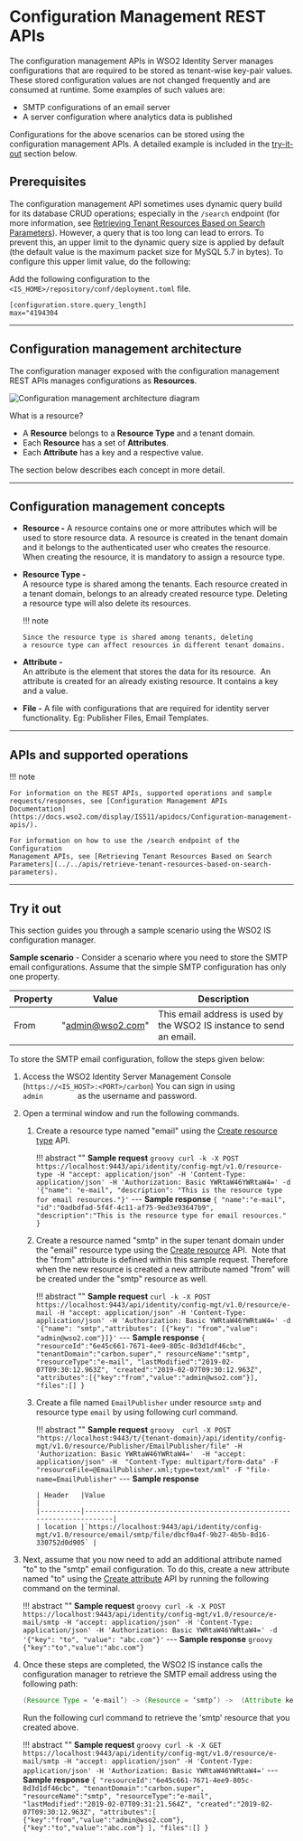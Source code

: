 # Configuration Management REST APIs

The configuration management APIs in WSO2 Identity Server manages configurations that are required to be stored as tenant-wise key-pair values. These stored configuration values are not changed frequently and are consumed at runtime. Some examples of such values are:

- SMTP configurations of an email server
- A server configuration where analytics data is published

Configurations for the above scenarios can be stored using the configuration management APIs. A detailed example is included in the [try-it-out](#try-it-out) section below.

## Prerequisites

The configuration management API sometimes uses dynamic query build for its database CRUD operations; especially in the `/search` endpoint (for more information, see [Retrieving Tenant Resources Based on Search Parameters](../../apis/retrieve-tenant-resources-based-on-search-parameters/)). However, a query that is too long can lead to errors. To prevent this, an upper limit to the dynamic query size is applied by default (the default value is the maximum packet size for MySQL 5.7 in bytes). To configure this upper limit value, do the following:

Add the following configuration to the `<IS_HOME>/repository/conf/deployment.toml` file.
    
``` 
[configuration.store.query_length]
max="4194304
```

---

## Configuration management architecture

The configuration manager exposed with the configuration management REST
APIs manages configurations as **Resources**.

![Configuration management architecture diagram]( ../../assets/img/apis/resource.png)

What is a resource?

-   A **Resource** belongs to a **Resource Type** and a tenant domain.
-   Each **Resource** has a set of **Attributes**.
-   Each **Attribute** has a key and a respective value.

The section below describes each concept in more detail.

---

## Configuration management concepts

-   **Resource -**
     A resource contains one or more attributes which will be used to
    store resource data. A resource is created in the tenant domain and
    it belongs to the authenticated user who creates the resource. When
    creating the resource, it is mandatory to assign a resource type.  
      
-   **Resource Type -**  
    A resource type is shared among the tenants. Each resource created
    in a tenant domain, belongs to an already created resource type.
    Deleting a resource type will also delete its resources.

    !!! note
    
        Since the resource type is shared among tenants, deleting
        a resource type can affect resources in different tenant domains.
    

-   **Attribute -**  
    An attribute is the element that stores the data for its resource.
     An attribute is created for an already existing resource. It
    contains a key and a value.

-   **File -**
    A file with configurations that are required for identity server functionality.
    Eg: Publisher Files, Email Templates.  

---
    
## APIs and supported operations

!!! note
    
    For information on the REST APIs, supported operations and sample
    requests/responses, see [Configuration Management APIs
    Documentation](https://docs.wso2.com/display/IS511/apidocs/Configuration-management-apis/).
    
    For information on how to use the /search endpoint of the Configuration
    Management APIs, see [Retrieving Tenant Resources Based on Search
    Parameters](../../apis/retrieve-tenant-resources-based-on-search-parameters).

---   

## Try it out

This section guides you through a sample scenario using the WSO2 IS
configuration manager.

**Sample scenario** - Consider a scenario where you need to store the
SMTP email configurations. Assume that the simple SMTP configuration has
only one property.

| Property | Value            | Description                                                          |
|----------|------------------|----------------------------------------------------------------------|
| From     | "admin@wso2.com" | This email address is used by the WSO2 IS instance to send an email. |

To store the SMTP email configuration, follow the steps given below:

1.  Access the WSO2 Identity Server Management Console (`https://<IS_HOST>:<PORT>/carbon`) You can sign in using
    `          admin         ` as the username and password.
2.  Open a terminal window and run the following commands.

    1.  Create a resource type named "email" using the [Create resource
        type](https://docs.wso2.com/display/IS511/apidocs/Configuration-management-apis/index.html#!/operations#ResourceType#resourceTypePost)
        API.

        !!! abstract ""
            **Sample request**
            ``` groovy
            curl -k -X POST https://localhost:9443/api/identity/config-mgt/v1.0/resource-type -H "accept: application/json" -H 'Content-Type: application/json' -H 'Authorization: Basic YWRtaW46YWRtaW4=' -d '{"name": "e-mail", "description": "This is the resource type for email resources."}'
            ```
            ---
            **Sample response**
            ```
            {
                "name":"e-mail",
                "id":"0adbdfad-5f4f-4c11-af75-9ed3e93647b9",
                "description":"This is the resource type for email resources."
            }
            ```

    2.  Create a resource named "smtp" in the super tenant domain under
        the "email" resource type using the [Create
        resource](https://docs.wso2.com/display/IS511/apidocs/Configuration-management-apis/index.html#!/operations#Resource#resourceResourceTypePost)
        API.  Note that the "from" attribute is defined within this
        sample request. Therefore when the new resource is created a new
        attribute named "from" will be created under the "smtp" resource
        as well.

        !!! abstract ""
            **Sample request**
            ```
            curl -k -X POST https://localhost:9443/api/identity/config-mgt/v1.0/resource/e-mail -H "accept: application/json" -H 'Content-Type: application/json' -H 'Authorization: Basic YWRtaW46YWRtaW4=' -d '{"name": "smtp","attributes": [{"key": "from","value": "admin@wso2.com"}]}'
            ```
            ---
            **Sample response**
            ```
            {
                "resourceId":"6e45c661-7671-4ee9-805c-8d3d1df46cbc",
                "tenantDomain":"carbon.super","
                resourceName":"smtp",
                "resourceType":"e-mail",
                "lastModified":"2019-02-07T09:30:12.963Z",
                "created":"2019-02-07T09:30:12.963Z",
                "attributes":[{"key":"from","value":"admin@wso2.com"}],
                "files":[]
            }
            ```
        
    3.  Create a file named `EmailPublisher` under resource `smtp` and resource type `email` by using following curl 
        command.

        !!! abstract ""
            **Sample request**
            ``` groovy 
            curl -X POST "https://localhost:9443/t/{tenant-domain}/api/identity/config-mgt/v1.0/resource/Publisher/EmailPublisher/file" -H 'Authorization: Basic YWRtaW46YWRtaW4='  -H "accept: application/json" -H 
            "Content-Type: multipart/form-data" -F "resourceFile=@EmailPublisher.xml;type=text/xml" -F "file-name=EmailPublisher"
            ```
            ---
            **Sample response**
            
            | Header   |Value                                                          |
            |----------|----------------------------------------------------------------------|
            | location |`https://localhost:9443/api/identity/config-mgt/v1.0/resource/email/smtp/file/dbcf0a4f-9b27-4b5b-8d16-330752d0d905` |

3.  Next, assume that you now need to add an additional attribute named
    "to" to the "smtp" email configuration. To do this, create a new
    attribute named "to" using the [Create
    attribute](https://docs.wso2.com/display/IS511/apidocs/Configuration-management-apis/index.html#!/operations#Attribute#resourceResourceTypeResourceNamePost)
    API by running the following command on the terminal.

    !!! abstract ""
        **Sample request**
        ``` groovy
        curl -k -X POST https://localhost:9443/api/identity/config-mgt/v1.0/resource/e-mail/smtp -H "accept: application/json" -H 'Content-Type: application/json' -H 'Authorization: Basic YWRtaW46YWRtaW4=' -d '{"key": "to", "value": "abc.com"}'
        ```
        ---
        **Sample response**
        ``` groovy
        {"key":"to","value":"abc.com"}
        ```

4.  Once these steps are completed, the WSO2 IS instance calls the
    configuration manager to retrieve the SMTP email address using the
    following path:

    ``` java
    (Resource Type = ‘e-mail’) -> (Resource = ‘smtp’) ->  (Attribute key = ‘from’)
    ```

    Run the following curl command to retrieve the 'smtp' resource that
    you created above.

    !!! abstract ""
        **Sample request**
        ``` groovy
        curl -k -X GET https://localhost:9443/api/identity/config-mgt/v1.0/resource/e-mail/smtp -H "accept: application/json" -H 'Content-Type: application/json' -H 'Authorization: Basic YWRtaW46YWRtaW4='
        ```
        ---
        **Sample response**
        ```
        {
            "resourceId":"6e45c661-7671-4ee9-805c-8d3d1df46cbc",
            "tenantDomain":"carbon.super",
            "resourceName":"smtp",
            "resourceType":"e-mail",
            "lastModified":"2019-02-07T09:31:21.564Z",
            "created":"2019-02-07T09:30:12.963Z",
            "attributes":[
                {"key":"from","value":"admin@wso2.com"},
                {"key":"to","value":"abc.com"}
            ],
            "files":[]
        }
        ```
